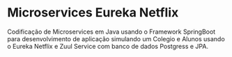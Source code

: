 # Microservices Eureka Netflix

Codificação de Microservices em Java usando o Framework SpringBoot para desenvolvimento de aplicação simulando um Colegio e Alunos usando o Eureka Netflix e Zuul Service com banco de dados Postgress e JPA.
